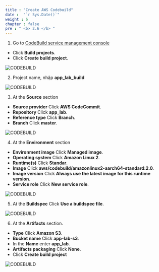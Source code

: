 ```yaml
---
title : "Create AWS Codebuild"
date :  "`r Sys.Date()`" 
weight : 6 
chapter : false
pre : " <b> 2.6 </b> "
---
```


1. Go to [CodeBuild service management console](https://ap-southeast-1.console.aws.amazon.com/ec2/home)

- Click **Build projects**.
- Click **Create build project**.

![CODEBUILD](/images/2.prerequisite/001-createcodebuild.png)

2. Project name, nhập **app_lab_build**

![CODEBUILD](/images/2.prerequisite/002-createcodebuild.png)

3. At the **Source** section
- **Source provider** Click **AWS CodeCommit**.
- **Repository** Click **app_lab**.
- **Reference type** Click **Branch**.
- **Branch** Click **master**.

![CODEBUILD](/images/2.prerequisite/003-createcodebuild.png)

4. At the **Environment** section
- **Environment image** Click **Managed image**.
- **Operating system** Click **Amazon Linux 2**.
- **Runtime(s)** Click **Standar**.
- **Image** Click **aws/codebuild/amazonlinux2-aarch64-standard:2.0**.
- **Image version** Click **Always use the latest image for this runtime version**.
- **Service role** Click **New service role**.

![CODEBUILD](/images/2.prerequisite/004-createcodebuild.png)

5. At the **Buildspec** Click **Use a buildspec file**.

![CODEBUILD](/images/2.prerequisite/005-createcodebuild.png)

6. At the **Artifacts** section.

- **Type** Click **Amazon S3**.
- **Bucket name** Click **app-lab-s3**.
- In the **Name** enter **app_lab**.
- **Artifacts packaging** Click **None**.
- Click **Create build project**

![CODEBUILD](/images/2.prerequisite/004-createcodebuild.png)




